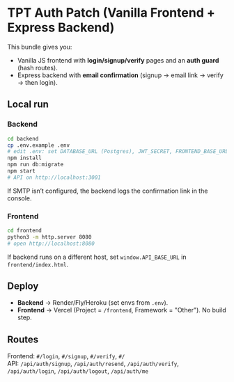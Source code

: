 # TPT Auth Patch (Vanilla Frontend + Express Backend)

This bundle gives you:
- Vanilla JS frontend with **login/signup/verify** pages and an **auth guard** (hash routes).
- Express backend with **email confirmation** (signup → email link → verify → then login).

## Local run
### Backend
```bash
cd backend
cp .env.example .env
# edit .env: set DATABASE_URL (Postgres), JWT_SECRET, FRONTEND_BASE_URL, SMTP_URL, EMAIL_FROM
npm install
npm run db:migrate
npm start
# API on http://localhost:3001
```
If SMTP isn’t configured, the backend logs the confirmation link in the console.

### Frontend
```bash
cd frontend
python3 -m http.server 8080
# open http://localhost:8080
```
If backend runs on a different host, set `window.API_BASE_URL` in `frontend/index.html`.

## Deploy
- **Backend** → Render/Fly/Heroku (set envs from `.env`).
- **Frontend** → Vercel (Project = `/frontend`, Framework = "Other"). No build step.

## Routes
Frontend: `#/login`, `#/signup`, `#/verify`, `#/`  
API: `/api/auth/signup`, `/api/auth/resend`, `/api/auth/verify`, `/api/auth/login`, `/api/auth/logout`, `/api/auth/me`
